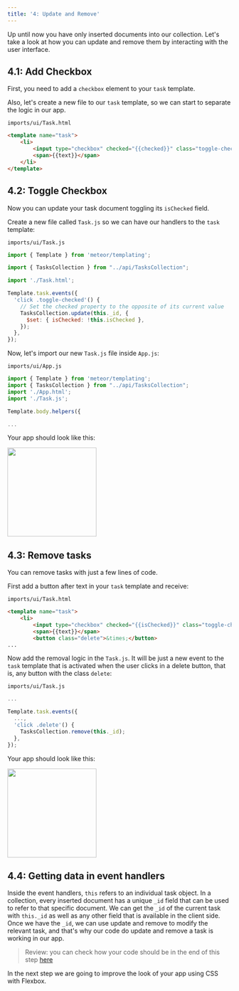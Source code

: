```yaml
---
title: '4: Update and Remove'
---
```


Up until now you have only inserted documents into our collection. Let's take a look at how you can update and remove them by interacting with the user interface.

## 4.1: Add Checkbox

First, you need to add a `checkbox` element to your `task` template.

Also, let's create a new file to our `task` template, so we can start to separate the logic in our app.

`imports/ui/Task.html`

```html
<template name="task">
    <li>
        <input type="checkbox" checked="{{checked}}" class="toggle-checked" />
        <span>{{text}}</span>
    </li>
</template>
```

## 4.2: Toggle Checkbox

Now you can update your task document toggling its `isChecked` field.

Create a new file called `Task.js` so we can have our handlers to the `task` template: 

`imports/ui/Task.js`

```js
import { Template } from 'meteor/templating';

import { TasksCollection } from "../api/TasksCollection";

import './Task.html';

Template.task.events({
  'click .toggle-checked'() {
    // Set the checked property to the opposite of its current value
    TasksCollection.update(this._id, {
      $set: { isChecked: !this.isChecked },
    });
  },
});
```

Now, let's import our new `Task.js` file inside `App.js`:

`imports/ui/App.js`

```js
import { Template } from 'meteor/templating';
import { TasksCollection } from "../api/TasksCollection";
import './App.html';
import './Task.js';

Template.body.helpers({

...
```

Your app should look like this:

<img width="200px" src="/simple-todos/assets/step04-checkbox.png"/>

## 4.3: Remove tasks

You can remove tasks with just a few lines of code.

First add a button after text in your `task` template and receive:

`imports/ui/Task.html`

```html
<template name="task">
    <li>
        <input type="checkbox" checked="{{isChecked}}" class="toggle-checked" />
        <span>{{text}}</span>
        <button class="delete">&times;</button>
...
```

Now add the removal logic in the `Task.js`. It will be just a new event to the `task` template that is activated when the user clicks in a delete button, that is, any button with the class `delete`:

`imports/ui/Task.js`

```js
...

Template.task.events({
  ...,
  'click .delete'() {
    TasksCollection.remove(this._id);
  },
});
```

Your app should look like this:

<img width="200px" src="/simple-todos/assets/step04-delete-button.png"/>

## 4.4: Getting data in event handlers

Inside the event handlers, `this` refers to an individual task object. In a collection, every inserted document has a unique `_id` field that can be used to refer to that specific document. We can get the `_id` of the current task with `this._id` as well as any other field that is available in the client side. Once we have the `_id`, we can use update and remove to modify the relevant task, and that's why our code do update and remove a task is working in our app.

> Review: you can check how your code should be in the end of this step [here](https://github.com/meteor/blaze-tutorial/tree/master/src/simple-todos/step04) 

In the next step we are going to improve the look of your app using CSS with Flexbox.
